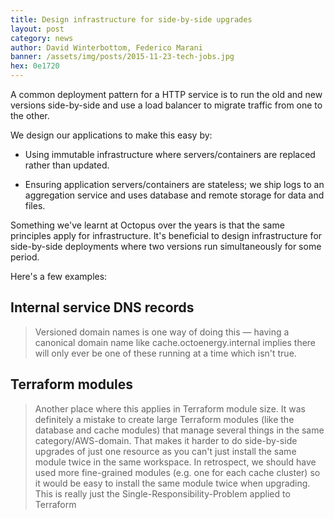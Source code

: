 ```yaml
---
title: Design infrastructure for side-by-side upgrades
layout: post
category: news
author: David Winterbottom, Federico Marani
banner: /assets/img/posts/2015-11-23-tech-jobs.jpg
hex: 0e1720
---
```


<!-- explain how this approach makes sense for application deployments -->

A common deployment pattern for a HTTP service is to run the old and new
versions side-by-side and use a load balancer to migrate traffic from one to the
other.

We design our applications to make this easy by:

- Using immutable infrastructure where servers/containers are replaced rather than updated.

- Ensuring application servers/containers are stateless; we ship logs to an
  aggregation service and uses database and remote storage for data and files.

<!-- explain how this approach ALSO makes sense for infrastructure deployments -->

Something we've learnt at Octopus over the years is that the same principles
apply for infrastructure. It's beneficial to design infrastructure for
side-by-side deployments where two versions run simultaneously for some period.

Here's a few examples:

<!-- DNS example -->

## Internal service DNS records


> Versioned domain names is one way of doing this — having a canonical domain name like cache.octoenergy.internal implies there will only ever be one of these running at a time which isn't true.


<!-- Terraform module example -->

## Terraform modules

> Another place where this applies in Terraform module size. It was definitely a mistake to create large Terraform modules (like the database and cache modules) that manage several things in the same category/AWS-domain. That makes it harder to do side-by-side upgrades of just one resource as you can't just install the same module twice in the same workspace. In retrospect, we should have used more fine-grained modules (e.g. one for each cache cluster) so it would be easy to install the same module twice when upgrading. This is really just the Single-Responsibility-Problem applied to Terraform


<!-- Summary -->
